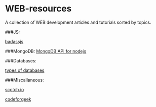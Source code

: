# WEB-resources
A collection of WEB development articles and tutorials sorted by topics.

###JS:

[badassjs](http://badassjs.com/post/43090030238/peerjs-a-peer-to-peer-networking-library-in)

###MongoDB:
[MongoDB API for nodejs](http://mongodb.github.io/node-mongodb-native/2.2/api/index.html)


###Databases:

[types of databases](https://www.tutorialcup.com/dbms/relational-calculus.htm)

###Miscallaneous:

[scotch.io](https://scotch.io/)

[codeforgeek](https://codeforgeek.com/)
